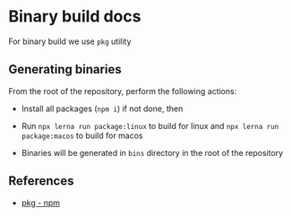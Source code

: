 # Binary build docs

For binary build we use `pkg` utility

## Generating binaries

From the root of the repository, perform the following actions:

- Install all packages (`npm i`) if not done, then

- Run `npx lerna run package:linux` to build for linux and `npx lerna run package:macos` to build for macos

- Binaries will be generated in `bins` directory in the root of the repository

## References

- [pkg - npm](https://www.npmjs.com/package/pkg)